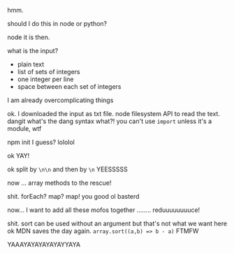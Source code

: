 hmm.

should I do this in node or python?

node it is then.

what is the input?
- plain text
- list of sets of integers
- one integer per line
- space between each set of integers

I am already overcomplicating things


ok. I downloaded the input as txt file.
node filesystem API to read the text.
dangit what's the dang syntax
what?! you can't use `import` unless it's a module, wtf

npm init I guess? lololol

ok YAY!

ok split by `\n\n`
and then by `\n`
YEESSSSS

now ... array methods to the rescue!

shit. forEach? map?
map! you good ol basterd

now... I want to add all these mofos together ........
reduuuuuuuuce!

shit. sort can be used without an argument but that's not what we want here
ok MDN saves the day again. `array.sort((a,b) => b - a)` FTMFW

YAAAYAYAYAYAYAYYAYA